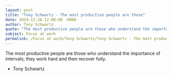```yaml
---
layout: post
title: "Tony Schwartz - The most productive people are those"
date: 2024-12-28 12:00:00 -0000
author: Tony Schwartz
quote: "The most productive people are those who understand the importance of intervals; they work hard and then recover fully."
subject: Focus at work
permalink: /Focus at work/Tony Schwartz/Tony Schwartz - The most productive people are those
---
```


The most productive people are those who understand the importance of intervals; they work hard and then recover fully.

- Tony Schwartz
